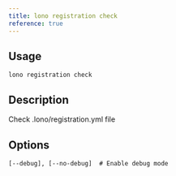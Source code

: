 ```yaml
---
title: lono registration check
reference: true
---
```


## Usage

    lono registration check

## Description

Check .lono/registration.yml file


## Options

```
[--debug], [--no-debug]  # Enable debug mode
```

